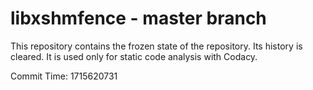 # libxshmfence - master branch

This repository contains the frozen state of the repository.
Its history is cleared. It is used only for static code
analysis with Codacy.

Commit Time: 1715620731